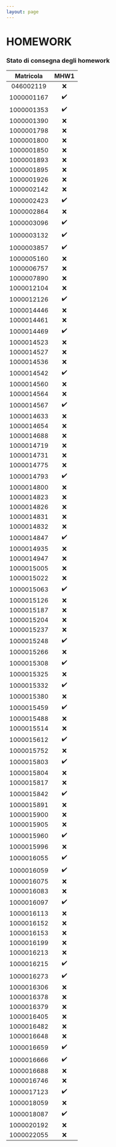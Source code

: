 ```yaml
---
layout: page
---
```


# HOMEWORK

### Stato di consegna degli homework

| Matricola | MHW1 | 
| :------: | :----: | 
| 046002119 | :x: |
| 1000001167 | :heavy_check_mark: |
| 1000001353 | :heavy_check_mark: |
| 1000001390 | :x: |
| 1000001798 | :x: |
| 1000001800 | :x: |
| 1000001850 | :x: |
| 1000001893 | :x: |
| 1000001895 | :x: |
| 1000001926 | :x: |
| 1000002142 | :x: |
| 1000002423 | :heavy_check_mark: |
| 1000002864 | :x: |
| 1000003096 | :heavy_check_mark: |
| 1000003132 | :heavy_check_mark: |
| 1000003857 | :heavy_check_mark: |
| 1000005160 | :x: |
| 1000006757 | :x: |
| 1000007890 | :x: |
| 1000012104 | :x: |
| 1000012126 | :heavy_check_mark: |
| 1000014446 | :x: |
| 1000014461 | :x: |
| 1000014469 | :heavy_check_mark: |
| 1000014523 | :x: |
| 1000014527 | :x: |
| 1000014536 | :x: |
| 1000014542 | :heavy_check_mark: |
| 1000014560 | :x: |
| 1000014564 | :x: |
| 1000014567 | :heavy_check_mark: |
| 1000014633 | :x: |
| 1000014654 | :x: |
| 1000014688 | :x: |
| 1000014719 | :x: |
| 1000014731 | :x: |
| 1000014775 | :x: |
| 1000014793 | :heavy_check_mark: |
| 1000014800 | :x: |
| 1000014823 | :x: |
| 1000014826 | :x: |
| 1000014831 | :x: |
| 1000014832 | :x: |
| 1000014847 | :heavy_check_mark: |
| 1000014935 | :x: |
| 1000014947 | :x: |
| 1000015005 | :x: |
| 1000015022 | :x: |
| 1000015063 | :heavy_check_mark: |
| 1000015126 | :x: |
| 1000015187 | :x: |
| 1000015204 | :x: |
| 1000015237 | :x: |
| 1000015248 | :heavy_check_mark: |
| 1000015266 | :x: |
| 1000015308 | :heavy_check_mark: |
| 1000015325 | :x: |
| 1000015332 | :heavy_check_mark: |
| 1000015380 | :x: |
| 1000015459 | :heavy_check_mark: |
| 1000015488 | :x: |
| 1000015514 | :x: |
| 1000015612 | :heavy_check_mark: |
| 1000015752 | :x: |
| 1000015803 | :heavy_check_mark: |
| 1000015804 | :x: |
| 1000015817 | :x: |
| 1000015842 | :heavy_check_mark: |
| 1000015891 | :x: |
| 1000015900 | :x: |
| 1000015905 | :x: |
| 1000015960 | :heavy_check_mark: |
| 1000015996 | :x: |
| 1000016055 | :heavy_check_mark: |
| 1000016059 | :heavy_check_mark: |
| 1000016075 | :x: |
| 1000016083 | :x: |
| 1000016097 | :heavy_check_mark: |
| 1000016113 | :x: |
| 1000016152 | :x: |
| 1000016153 | :x: |
| 1000016199 | :x: |
| 1000016213 | :x: |
| 1000016215 | :heavy_check_mark: |
| 1000016273 | :heavy_check_mark: |
| 1000016306 | :x: |
| 1000016378 | :x: |
| 1000016379 | :x: |
| 1000016405 | :x: |
| 1000016482 | :x: |
| 1000016648 | :x: |
| 1000016659 | :heavy_check_mark: |
| 1000016666 | :heavy_check_mark: |
| 1000016688 | :x: |
| 1000016746 | :x: |
| 1000017123 | :heavy_check_mark: |
| 1000018059 | :x: |
| 1000018087 | :heavy_check_mark: |
| 1000020192 | :x: |
| 1000022055 | :x: |
